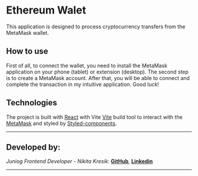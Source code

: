 # Ethereum Walet

This application is designed to process cryptocurrency transfers from the MetaMask wallet.

## How to use

First of all, to connect the wallet, you need to install the MetaMask application on your phone (tablet) or extension (desktop).
The second step is to create a MetaMask account.
After that, you will be able to connect and complete the transaction in my intuitive application.
Good luck!

## Technologies

The project is built with [React](https://react.dev/) with Vite [Vite](https://vitejs.dev/) build tool to interact with the [MetaMask](https://metamask.io/) and styled by [Styled-components](https://styled-components.com/).
***

## Developed by:
_Juniog Frontend Developer - Nikita Kresik_:
**[GitHub](https://github.com/Loki99911)**,
**[Linkedin](https://www.linkedin.com/feed/)**
***


